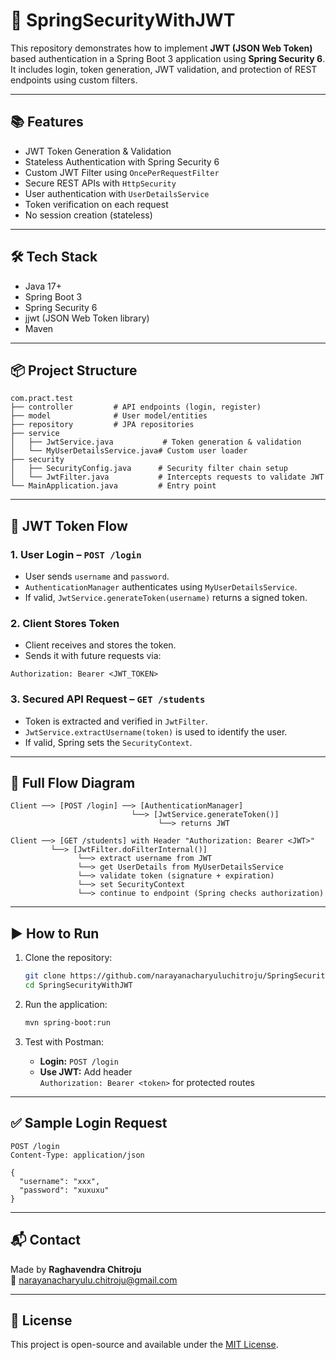 # 🔐 SpringSecurityWithJWT

This repository demonstrates how to implement **JWT (JSON Web Token)** based authentication in a Spring Boot 3 application using **Spring Security 6**. It includes login, token generation, JWT validation, and protection of REST endpoints using custom filters.

---

## 📚 Features

- JWT Token Generation & Validation
- Stateless Authentication with Spring Security 6
- Custom JWT Filter using `OncePerRequestFilter`
- Secure REST APIs with `HttpSecurity`
- User authentication with `UserDetailsService`
- Token verification on each request
- No session creation (stateless)

---

## 🛠️ Tech Stack

- Java 17+
- Spring Boot 3
- Spring Security 6
- jjwt (JSON Web Token library)
- Maven

---

## 📦 Project Structure

```
com.pract.test
├── controller         # API endpoints (login, register)
├── model              # User model/entities
├── repository         # JPA repositories
├── service
│   ├── JwtService.java           # Token generation & validation
│   └── MyUserDetailsService.java# Custom user loader
├── security
│   ├── SecurityConfig.java      # Security filter chain setup
│   └── JwtFilter.java           # Intercepts requests to validate JWT
└── MainApplication.java         # Entry point
```

---

## 🔐 JWT Token Flow

### 1. User Login – `POST /login`
- User sends `username` and `password`.
- `AuthenticationManager` authenticates using `MyUserDetailsService`.
- If valid, `JwtService.generateToken(username)` returns a signed token.

### 2. Client Stores Token
- Client receives and stores the token.
- Sends it with future requests via:

```http
Authorization: Bearer <JWT_TOKEN>
```

### 3. Secured API Request – `GET /students`
- Token is extracted and verified in `JwtFilter`.
- `JwtService.extractUsername(token)` is used to identify the user.
- If valid, Spring sets the `SecurityContext`.

---

## 🔄 Full Flow Diagram

```
Client ──> [POST /login] ──> [AuthenticationManager]
                           └──> [JwtService.generateToken()]
                                 └──> returns JWT

Client ──> [GET /students] with Header "Authorization: Bearer <JWT>"
         └──> [JwtFilter.doFilterInternal()]
               └──> extract username from JWT
               └──> get UserDetails from MyUserDetailsService
               └──> validate token (signature + expiration)
               └──> set SecurityContext
               └──> continue to endpoint (Spring checks authorization)
```

---

## ▶️ How to Run

1. Clone the repository:
   ```bash
   git clone https://github.com/narayanacharyuluchitroju/SpringSecurityWithJWT.git
   cd SpringSecurityWithJWT
   ```

2. Run the application:
   ```bash
   mvn spring-boot:run
   ```

3. Test with Postman:
   - **Login:** `POST /login`
   - **Use JWT:** Add header  
     `Authorization: Bearer <token>` for protected routes

---

## ✅ Sample Login Request

```http
POST /login
Content-Type: application/json

{
  "username": "xxx",
  "password": "xuxuxu"
}
```

---

## 📬 Contact

Made by **Raghavendra Chitroju**  
📧 [narayanacharyulu.chitroju@gmail.com](mailto:narayanacharyulu.chitroju@gmail.com)

---

## 📝 License

This project is open-source and available under the [MIT License](LICENSE).
